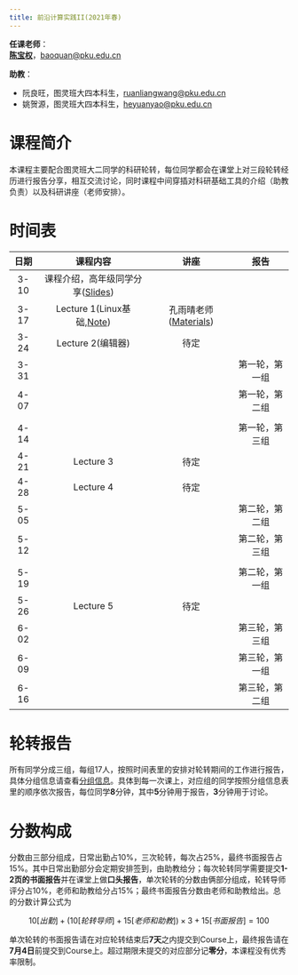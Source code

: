 ```yaml
---
title: 前沿计算实践II(2021年春)
---
```


**任课老师**：  
[**陈宝权**](http://cfcs.pku.edu.cn/baoquan/)，baoquan@pku.edu.cn

**助教**：

* 阮良旺，图灵班大四本科生，ruanliangwang@pku.edu.cn
* 姚贺源，图灵班大四本科生，heyuanyao@pku.edu.cn

# 课程简介

本课程主要配合图灵班大二同学的科研轮转，每位同学都会在课堂上对三段轮转经历进行报告分享，相互交流讨论，同时课程中间穿插对科研基础工具的介绍（助教负责）以及科研讲座（老师安排）。

# 时间表

|日期|课程内容|讲座|报告|
|:-:|:-:|:-:|:-:|
|3-10|课程介绍，高年级同学分享([Slides](./assets/sharing-slides.zip))|||
|3-17|Lecture 1(Linux基础,[Note](./html-gen/lecture-1.html))|孔雨晴老师([Materials](./assets/lecture-by-kong.zip))||
|3-24|Lecture 2(编辑器)|待定||
|3-31|||第一轮，第一组|
|4-07|||第一轮，第二组|
|||||
|4-14|||第一轮，第三组|
|4-21|Lecture 3|待定||
|4-28|Lecture 4|待定||
|5-05|||第二轮，第二组|
|5-12|||第二轮，第三组|
|||||
|5-19|||第二轮，第一组|
|5-26|Lecture 5|待定||
|6-02|||第三轮，第三组|
|6-09|||第三轮，第一组|
|6-16|||第三轮，第二组|

# 轮转报告

所有同学分成三组，每组17人，按照时间表里的安排对轮转期间的工作进行报告，具体分组信息请查看[分组信息](./assets/group.xls)。具体到每一次课上，对应组的同学按照分组信息表里的顺序依次报告，每位同学**8**分钟，其中**5**分钟用于报告，**3**分钟用于讨论。

# 分数构成

分数由三部分组成，日常出勤占10%，三次轮转，每次占25%，最终书面报告占15%。其中日常出勤部分会定期安排签到，由助教给分；每次轮转同学需要提交**1-2页的书面报告**并在课堂上做**口头报告**，单次轮转的分数由俩部分组成，轮转导师评分占10%，老师和助教给分占15%；最终书面报告分数由老师和助教给出。总的分数计算公式为

$$10[出勤]+(10[轮转导师]+15[老师和助教])\times 3+15[书面报告]=100$$

单次轮转的书面报告请在对应轮转结束后**7天**之内提交到Course上，最终报告请在**7月4日**前提交到Course上。超过期限未提交的对应部分记**零分**，本课程没有优秀率限制。